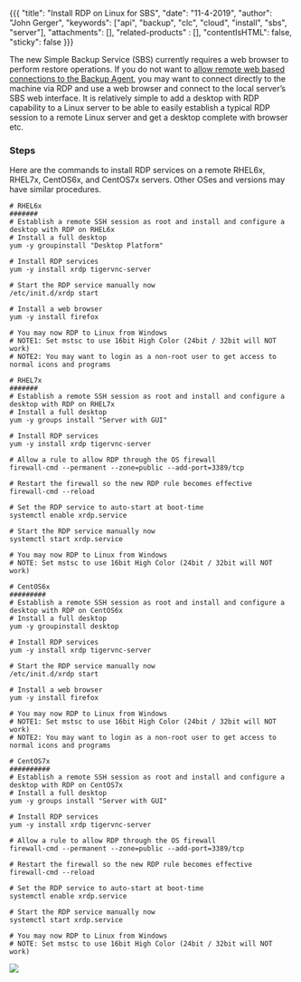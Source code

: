 {{{
  "title": "Install RDP on Linux for SBS",
  "date": "11-4-2019",
  "author":  "John Gerger",
  "keywords": ["api", "backup", "clc", "cloud", "install", "sbs", "server"],
  "attachments": [],
  "related-products" : [],
  "contentIsHTML": false,
  "sticky": false
}}}

The new Simple Backup Service (SBS) currently requires a web browser to perform restore operations. If you do not want to [allow remote web based connections to the Backup Agent](sbs-agent-security.md), you may want to connect directly to the machine via RDP and use a web browser and connect to the local server’s SBS web interface. It is relatively simple to add a desktop with RDP capability to a Linux server to be able to easily establish a typical RDP session to a remote Linux server and get a desktop complete with browser etc.

### Steps  
Here are the commands to install RDP services on a remote RHEL6x, RHEL7x, CentOS6x, and CentOS7x servers.
Other OSes and versions may have similar procedures.
```
# RHEL6x
#######
# Establish a remote SSH session as root and install and configure a desktop with RDP on RHEL6x
# Install a full desktop
yum -y groupinstall "Desktop Platform"

# Install RDP services
yum -y install xrdp tigervnc-server

# Start the RDP service manually now
/etc/init.d/xrdp start

# Install a web browser
yum -y install firefox

# You may now RDP to Linux from Windows
# NOTE1: Set mstsc to use 16bit High Color (24bit / 32bit will NOT work)
# NOTE2: You may want to login as a non-root user to get access to normal icons and programs
```
```
# RHEL7x
#######
# Establish a remote SSH session as root and install and configure a desktop with RDP on RHEL7x
# Install a full desktop
yum -y groups install "Server with GUI"

# Install RDP services
yum -y install xrdp tigervnc-server

# Allow a rule to allow RDP through the OS firewall
firewall-cmd --permanent --zone=public --add-port=3389/tcp

# Restart the firewall so the new RDP rule becomes effective
firewall-cmd --reload

# Set the RDP service to auto-start at boot-time
systemctl enable xrdp.service

# Start the RDP service manually now
systemctl start xrdp.service

# You may now RDP to Linux from Windows
# NOTE: Set mstsc to use 16bit High Color (24bit / 32bit will NOT work)
```
```
# CentOS6x
#########
# Establish a remote SSH session as root and install and configure a desktop with RDP on CentOS6x
# Install a full desktop
yum -y groupinstall desktop

# Install RDP services
yum -y install xrdp tigervnc-server

# Start the RDP service manually now
/etc/init.d/xrdp start

# Install a web browser
yum -y install firefox

# You may now RDP to Linux from Windows
# NOTE1: Set mstsc to use 16bit High Color (24bit / 32bit will NOT work)
# NOTE2: You may want to login as a non-root user to get access to normal icons and programs
```
```
# CentOS7x
##########
# Establish a remote SSH session as root and install and configure a desktop with RDP on CentOS7x
# Install a full desktop
yum -y groups install "Server with GUI"

# Install RDP services
yum -y install xrdp tigervnc-server

# Allow a rule to allow RDP through the OS firewall
firewall-cmd --permanent --zone=public --add-port=3389/tcp

# Restart the firewall so the new RDP rule becomes effective
firewall-cmd --reload

# Set the RDP service to auto-start at boot-time
systemctl enable xrdp.service

# Start the RDP service manually now
systemctl start xrdp.service

# You may now RDP to Linux from Windows
# NOTE: Set mstsc to use 16bit High Color (24bit / 32bit will NOT work)
```

![](../images/backup/rdp/RHEL7x_RDP_SBS_example.png)
